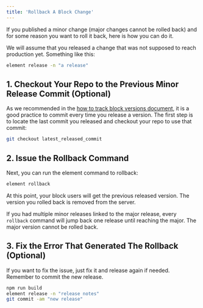 ```yaml
---
title: 'Rollback A Block Change'
---
```


If you published a minor change (major changes cannot be rolled back) and for some reason you want to roll it back, here is how you can do it.

We will assume that you released a change that was not supposed to reach production yet. Something like this:

```sh
element release -n "a release"
```

## 1. Checkout Your Repo to the Previous Minor Release Commit (Optional)

As we recommended in the [how to track block versions document](../track-block-versions), it is a good practice to commit every time
you release a version. The first step is to locate the last commit you released and checkout your repo to use that commit:

```sh
git checkout latest_released_commit
```

## 2. Issue the Rollback Command

Next, you can run the element command to rollback:

```sh
element rollback
```

At this point, your block users will get the previous released version. The version you rolled back is removed from the server.

If you had multiple minor releases linked to the major release, every `rollback` command will jump back one release until reaching the major.
The major version cannot be rolled back.

## 3. Fix the Error That Generated The Rollback (Optional)

If you want to fix the issue, just fix it and release again if needed. Remember to commit the new release.

```sh
npm run build
element release -n "release notes"
git commit -am "new release"
```
